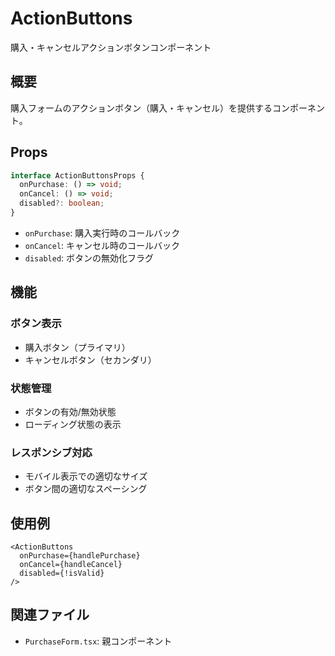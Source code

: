 # ActionButtons

購入・キャンセルアクションボタンコンポーネント

## 概要

購入フォームのアクションボタン（購入・キャンセル）を提供するコンポーネント。

## Props

```typescript
interface ActionButtonsProps {
  onPurchase: () => void;
  onCancel: () => void;
  disabled?: boolean;
}
```

- `onPurchase`: 購入実行時のコールバック
- `onCancel`: キャンセル時のコールバック
- `disabled`: ボタンの無効化フラグ

## 機能

### ボタン表示

- 購入ボタン（プライマリ）
- キャンセルボタン（セカンダリ）

### 状態管理

- ボタンの有効/無効状態
- ローディング状態の表示

### レスポンシブ対応

- モバイル表示での適切なサイズ
- ボタン間の適切なスペーシング

## 使用例

```tsx
<ActionButtons
  onPurchase={handlePurchase}
  onCancel={handleCancel}
  disabled={!isValid}
/>
```

## 関連ファイル

- `PurchaseForm.tsx`: 親コンポーネント
